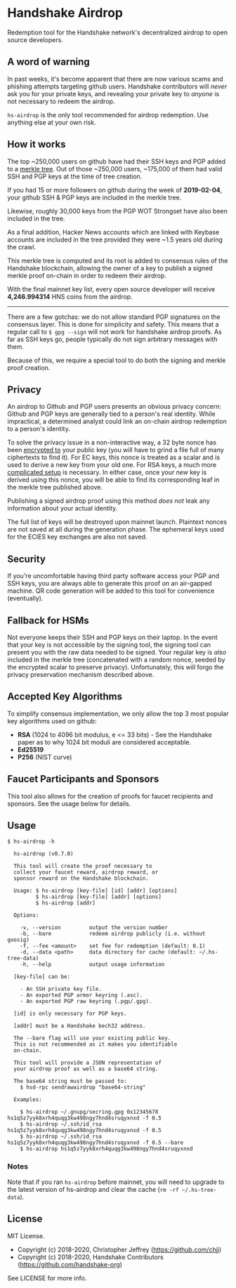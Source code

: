 # Handshake Airdrop

Redemption tool for the Handshake network's decentralized airdrop to open
source developers.

## A word of warning

In past weeks, it's become apparent that there are now various scams and
phishing attempts targeting github users. Handshake contributors will _never_
ask you for your private keys, and revealing your private key to _anyone_ is
not necessary to redeem the airdrop.

`hs-airdrop` is the only tool recommended for airdrop redemption. Use anything
else at your own risk.

## How it works

The top ~250,000 users on github have had their SSH keys and PGP added to a
[merkle tree][tree]. Out of those ~250,000 users, ~175,000 of them had valid
SSH and PGP keys at the time of tree creation.

If you had 15 or more followers on github during the week of __2019-02-04__,
your github SSH & PGP keys are included in the merkle tree.

Likewise, roughly 30,000 keys from the PGP WOT Strongset have also been
included in the tree.

As a final addition, Hacker News accounts which are linked with Keybase
accounts are included in the tree provided they were ~1.5 years old during the
crawl.

This merkle tree is computed and its root is added to consensus rules of the
Handshake blockchain, allowing the owner of a key to publish a signed merkle
proof on-chain in order to redeem their airdrop.

With the final mainnet key list, every open source developer will receive
__4,246.994314__ HNS coins from the airdrop.

---

There are a few gotchas: we do not allow standard PGP signatures on the
consensus layer. This is done for simplicity and safety. This means that a
regular call to `$ gpg --sign` will not work for handshake airdrop proofs. As
far as SSH keys go, people typically do not sign arbitrary messages with them.

Because of this, we require a special tool to do both the signing and merkle
proof creation.

## Privacy

An airdrop to Github and PGP users presents an obvious privacy concern: Github
and PGP keys are generally tied to a person's real identity. While impractical,
a determined analyst could link an on-chain airdrop redemption to a
person's identity.

To solve the privacy issue in a non-interactive way, a 32 byte nonce has been
[encrypted to][nonces] your public key (you will have to grind a file full of
many ciphertexts to find it). For EC keys, this nonce is treated as a scalar
and is used to derive a new key from your old one. For RSA keys, a much more
[complicated setup][goosig] is necessary. In either case, once your _new_ key
is derived using this nonce, you will be able to find its corresponding leaf in
the merkle tree published above.

Publishing a signed airdrop proof using this method _does not_ leak any
information about your actual identity.

The full list of keys will be destroyed upon mainnet launch. Plaintext nonces
are not saved at all during the generation phase. The ephemeral keys used for
the ECIES key exchanges are also not saved.

## Security

If you're uncomfortable having third party software access your PGP and SSH
keys, you are always able to generate this proof on an air-gapped machine. QR
code generation will be added to this tool for convenience (eventually).

## Fallback for HSMs

Not everyone keeps their SSH and PGP keys on their laptop. In the event that
your key is not accessible by the signing tool, the signing tool can present
you with the raw data needed to be signed. Your regular key is _also_ included
in the merkle tree (concatenated with a random nonce, seeded by the encrypted
scalar to preserve privacy). Unfortunately, this will forgo the privacy
preservation mechanism described above.

## Accepted Key Algorithms

To simplify consensus implementation, we only allow the top 3 most popular key
algorithms used on github:

- __RSA__ (1024 to 4096 bit modulus, e <= 33 bits) - See the Handshake paper as
  to why 1024 bit moduli are considered acceptable.
- __Ed25519__
- __P256__ (NIST curve)

## Faucet Participants and Sponsors

This tool also allows for the creation of proofs for faucet recipients and
sponsors. See the usage below for details.

## Usage

```
$ hs-airdrop -h

  hs-airdrop (v0.7.0)

  This tool will create the proof necessary to
  collect your faucet reward, airdrop reward, or
  sponsor reward on the Handshake blockchain.

  Usage: $ hs-airdrop [key-file] [id] [addr] [options]
         $ hs-airdrop [key-file] [addr] [options]
         $ hs-airdrop [addr]

  Options:

    -v, --version         output the version number
    -b, --bare            redeem airdrop publicly (i.e. without goosig)
    -f, --fee <amount>    set fee for redemption (default: 0.1)
    -d, --data <path>     data directory for cache (default: ~/.hs-tree-data)
    -h, --help            output usage information

  [key-file] can be:

    - An SSH private key file.
    - An exported PGP armor keyring (.asc).
    - An exported PGP raw keyring (.pgp/.gpg).

  [id] is only necessary for PGP keys.

  [addr] must be a Handshake bech32 address.

  The --bare flag will use your existing public key.
  This is not recommended as it makes you identifiable
  on-chain.

  This tool will provide a JSON representation of
  your airdrop proof as well as a base64 string.

  The base64 string must be passed to:
    $ hsd-rpc sendrawairdrop "base64-string"

  Examples:

    $ hs-airdrop ~/.gnupg/secring.gpg 0x12345678 hs1q5z7yyk8xrh4quqg3kw498ngy7hnd4sruqyxnxd -f 0.5
    $ hs-airdrop ~/.ssh/id_rsa hs1q5z7yyk8xrh4quqg3kw498ngy7hnd4sruqyxnxd -f 0.5
    $ hs-airdrop ~/.ssh/id_rsa hs1q5z7yyk8xrh4quqg3kw498ngy7hnd4sruqyxnxd -f 0.5 --bare
    $ hs-airdrop hs1q5z7yyk8xrh4quqg3kw498ngy7hnd4sruqyxnxd
```

### Notes

Note that if you ran `hs-airdrop` before mainnet, you will need to upgrade to
the latest version of hs-airdrop and clear the cache (`rm -rf ~/.hs-tree-data`).

## License

MIT License.

- Copyright (c) 2018-2020, Christopher Jeffrey (https://github.com/chjj)
- Copyright (c) 2018-2020, Handshake Contributors (https://github.com/handshake-org)

See LICENSE for more info.

[tree]: https://github.com/handshake-org/hs-tree-data
[nonces]: https://github.com/handshake-org/hs-tree-data/tree/master/nonces
[goosig]: https://github.com/handshake-org/goosig
